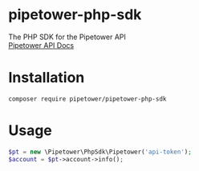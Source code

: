 # pipetower-php-sdk
The PHP SDK for the Pipetower API  
[Pipetower API Docs](https://pipetower.com/docs/api)

# Installation
`composer require pipetower/pipetower-php-sdk`

# Usage
```php
$pt = new \Pipetower\PhpSdk\Pipetower('api-token');
$account = $pt->account->info();
```

